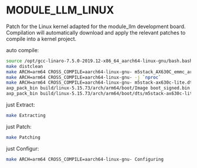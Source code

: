 # MODULE_LLM_LINUX
Patch for the Linux kernel adapted for the module_llm development board.  
Compilation will automatically download and apply the relevant patches to compile into a kernel project.  

auto compile:
```bash
source /opt/gcc-linaro-7.5.0-2019.12-x86_64_aarch64-linux-gnu/bash.bashrc
make distclean
make ARCH=arm64 CROSS_COMPILE=aarch64-linux-gnu- m5stack_AX630C_emmc_arm64_k515_defconfig
make ARCH=arm64 CROSS_COMPILE=aarch64-linux-gnu- -j `nproc`
make ARCH=arm64 CROSS_COMPILE=aarch64-linux-gnu- m5stack-ax630c-lite.dtb
axp_pack_bin build/linux-5.15.73/arch/arm64/boot/Image boot_signed.bin
axp_pack_bin build/linux-5.15.73/arch/arm64/boot/dts/m5stack-ax630c-lite.dtb AX630C_emmc_arm64_k515_signed.dtb
```

just Extract:
```bash
make Extracting
```

just Patch:
```bash
make Patching
```

just Configur:
```bash
make ARCH=arm64 CROSS_COMPILE=aarch64-linux-gnu- Configuring
```